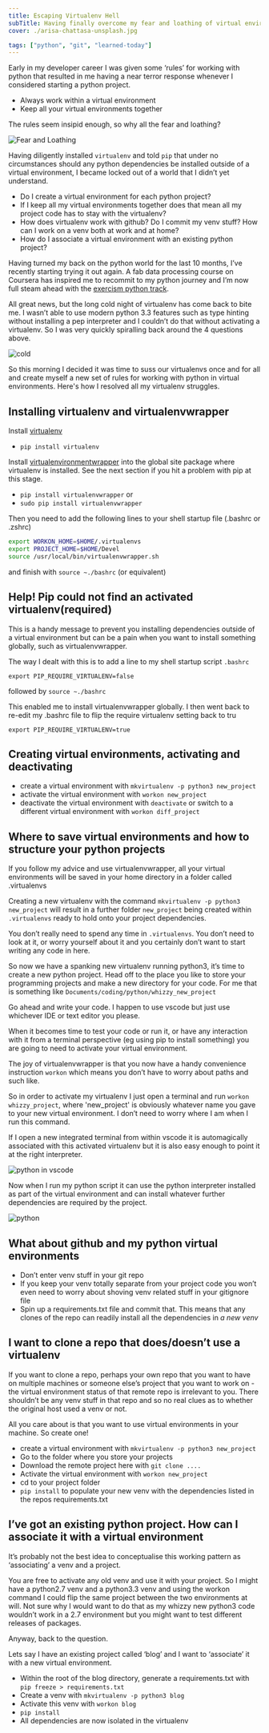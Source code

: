 ```yaml
---
title: Escaping Virtualenv Hell
subTitle: Having finally overcome my fear and loathing of virtual environments I can now explain how to effectively set up a virtual python working environment with virtualenv and vitualenvwrapper
cover: ./arisa-chattasa-unsplash.jpg

tags: ["python", "git", "learned-today"]
---
```


Early in my developer career I was given some ‘rules’ for working with python that resulted in me having a near terror response whenever I considered starting a python project.

- Always work within a virtual environment
- Keep all your virtual environments together

The rules seem insipid enough, so why all the fear and loathing?

![Fear and Loathing](./aaron-blanco-tejedor-unsplash.jpg)

Having diligently installed `virtualenv` and told `pip` that under no circumstances should any python dependencies be installed outside of a virtual environment, I became locked out of a world that I didn’t yet understand.

- Do I create a virtual environment for each python project?
- If I keep all my virtual environments together does that mean all my project code has to stay with the virtualenv?
- How does virtualenv work with github? Do I commit my venv stuff? How can I work on a venv both at work and at home?
- How do I associate a virtual environment with an existing python project?

Having turned my back on the python world for the last 10 months, I’ve recently starting trying it out again. A fab data processing course on Coursera has inspired me to recommit to my python journey and I’m now full steam ahead with the [exercism python track](https://exercism.io/).

All great news, but the long cold night of virtualenv has come back to bite me. I wasn’t able to use modern python 3.3 features such as type hinting without installing a pep interpreter and I couldn’t do that without activating a virtualenv. So I was very quickly spiralling back around the 4 questions above.

![cold](./gemma-evans-unsplash.jpg)

So this morning I decided it was time to suss our virtualenvs once and for all and create myself a new set of rules for working with python in virtual environments. Here's how I resolved all my virtualenv struggles.

## Installing virtualenv and virtualenvwrapper

Install [virtualenv](https://virtualenv.pypa.io/en/stable/installation/)

- `pip install virtualenv`

Install [virtualenvironmentwrapper](https://virtualenvwrapper.readthedocs.io/en/latest/install.html) into the global site package where virtualenv is installed. See the next section if you hit a problem with pip at this stage.

- `pip install virtualenvwrapper` or
- `sudo pip install virtualenvwrapper`

Then you need to add the following lines to your shell startup file (.bashrc or .zshrc)

```bash
export WORKON_HOME=$HOME/.virtualenvs
export PROJECT_HOME=$HOME/Devel
source /usr/local/bin/virtualenvwrapper.sh
```

and finish with `source ~./bashrc` (or equivalent)

## Help! Pip could not find an activated virtualenv(required)

This is a handy message to prevent you installing dependencies outside of a virtual environment but can be a pain when you want to install something globally, such as virtualenvwrapper.

The way I dealt with this is to add a line to my shell startup script `.bashrc`

`export PIP_REQUIRE_VIRTUALENV=false`

followed by `source ~./bashrc`

This enabled me to install virtualenvwrapper globally. I then went back to re-edit my .bashrc file to flip the require virtualenv setting back to tru

`export PIP_REQUIRE_VIRTUALENV=true`

## Creating virtual environments, activating and deactivating

- create a virtual environment with `mkvirtualenv -p python3 new_project`
- activate the virtual environment with `workon new_project`
- deactivate the virtual environment with `deactivate` or switch to a different virtual environment with `workon diff_project`

## Where to save virtual environments and how to structure your python projects

If you follow my advice and use virtualenvwrapper, all your virtual environments will be saved in your home directory in a folder called .virtualenvs

Creating a new virtualenv with the command `mkvirtualenv -p python3 new_project` will result in a further folder `new_project` being created within `.virtualenvs` ready to hold onto your project dependencies.

You don’t really need to spend any time in `.virtualenvs`. You don’t need to look at it, or worry yourself about it and you certainly don’t want to start writing any code in here.

So now we have a spanking new virtualenv running python3, it’s time to create a new python project. Head off to the place you like to store your programming projects and make a new directory for your code. For me that is something like `Documents/coding/python/whizzy_new_project`

Go ahead and write your code. I happen to use vscode but just use whichever IDE or text editor you please.

When it becomes time to test your code or run it, or have any interaction with it from a terminal perspective (eg using pip to install something) you are going to need to activate your virtual environment.

The joy of virtualenvwrapper is that you now have a handy convenience instruction `workon` which means you don’t have to worry about paths and such like.

So in order to activate my virtualenv I just open a terminal and run `workon whizzy_project`, where 'new_project' is obviously whatever name you gave to your new virtual environment. I don’t need to worry where I am when I run this command.

If I open a new integrated terminal from within vscode it is automagically associated with this activated virtualenv but it is also easy enough to point it at the right interpreter.

![python in vscode](vscode_python.png)

Now when I run my python script it can use the python interpreter installed as part of the virtual environment and can install whatever further dependencies are required by the project.

![python](./tamara-gore-unsplash.jpg)

## What about github and my python virtual environments

- Don’t enter venv stuff in your git repo
- If you keep your venv totally separate from your project code you won’t even need to worry about shoving venv related stuff in your gitignore file
- Spin up a requirements.txt file and commit that. This means that any clones of the repo can readily install all the dependencies in _a new venv_

## I want to clone a repo that does/doesn’t use a virtualenv

If you want to clone a repo, perhaps your own repo that you want to have on multiple machines or someone else’s project that you want to work on - the virtual environment status of that remote repo is irrelevant to you. There shouldn’t be any venv stuff in that repo and so no real clues as to whether the original host used a venv or not.

All you care about is that you want to use virtual environments in your machine. So create one!

- create a virtual environment with `mkvirtualenv -p python3 new_project`
- Go to the folder where you store your projects
- Download the remote project here with `git clone ....`
- Activate the virtual environment with `workon new_project`
- cd to your project folder
- `pip install` to populate your new venv with the dependencies listed in the repos requirements.txt

## I’ve got an existing python project. How can I associate it with a virtual environment

It’s probably not the best idea to conceptualise this working pattern as ‘associating’ a venv and a project.

You are free to activate any old venv and use it with your project. So I might have a python2.7 venv and a python3.3 venv and using the workon command I could flip the same project between the two environments at will. Not sure why I would want to do that as my whizzy new python3 code wouldn’t work in a 2.7 environment but you might want to test different releases of packages.

Anyway, back to the question.

Lets say I have an existing project called ‘blog’ and I want to ‘associate’ it with a new virtual environment.

- Within the root of the blog directory, generate a requirements.txt with `pip freeze > requirements.txt`
- Create a venv with `mkvirtualenv -p python3 blog`
- Activate this venv with `workon blog`
- `pip install`
- All dependencies are now isolated in the virtualenv

